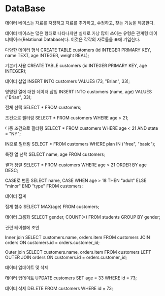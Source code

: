 # DataBase
데이터 베이스는 자료를 저장하고 자료를 추가하고, 수정하고, 찾는 기능을 제공한다.

데이터 베이스는 많은 형태로 나타나지만 실제로 가낭 많이 쓰이는 유형은 관계형 데이터베이스(Relational Database)다.
이것은 각각의 자료들을 표에 기입한다.

다양한 데이터 형식
CREATE TABLE customers (id INTEGER PRIMARY KEY, name TEXT, age INTEGER, weight REAL);

기본키 사용
CREATE TABLE customers (id INTEGER PRIMARY KEY, age INTEGER);

데이터 삽입
INSERT INTO customers VALUES (73, "Brian", 33);

명명된 열에 대한 데이터 삽입
INSERT INTO customers (name, age) VALUES ("Brian", 33);


전체 선택
SELECT * FROM customers;

조건으로 필터링
SELECT * FROM customers WHERE age > 21;

다중 조건으로 필터링
SELECT * FROM customers WHERE age < 21 AND state = "NY";

IN으로 필터링
SELECT * FROM customers WHERE plan IN ("free", "basic");

특정 열 선택
SELECT name, age FROM customers;

결과 정렬
SELECT * FROM customers WHERE age > 21 ORDER BY age DESC;

CASE로 변환
SELECT name, CASE WHEN age > 18 THEN "adult" ELSE "minor" END "type" FROM customers;


데이터 집계

집계 함수
SELECT MAX(age) FROM customers;

데이터 그룹화
SELECT gender, COUNT(*) FROM students GROUP BY gender;


관련 테이블에 조인

Inner join
SELECT customers.name, orders.item FROM customers JOIN orders ON customers.id = orders.customer_id;

Outer join
SELECT customers.name, orders.item FROM customers LEFT OUTER JOIN orders ON customers.id = orders.customer_id;


데이터 업데이트 및 삭제

데이터 업데이트
UPDATE customers SET age = 33 WHERE id = 73;

데이터 삭제
DELETE FROM customers WHERE id = 73;


